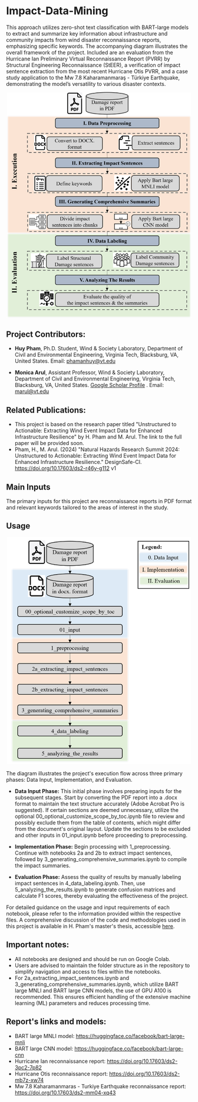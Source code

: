 # Impact-Data-Mining
This approach utilizes zero-shot text classification with BART-large models to extract and summarize key information about infrastructure and community impacts from wind disaster reconnaissance reports, emphasizing specific keywords. The accompanying diagram illustrates the overall framework of the project. Included are an evaluation from the Hurricane Ian Preliminary Virtual Reconnaissance Report (PVRR) by Structural Engineering Reconnaissance (StEER), a verification of impact sentence extraction from the most recent Hurricane Otis PVRR, and a case study application to the Mw 7.8 Kaharamanmaraş - Türkiye Earthquake, demonstrating the model’s versatility to various disaster contexts.

<p align="center">
  <a href="https://github.com/hpham1295/Impact-Data-Mining/blob/main/Framework.png">
    <img src="https://github.com/hpham1295/Impact-Data-Mining/blob/main/implementation_framework.png" width="500" alt="Framework Diagram">
  </a>
</p>

## Project Contributors:

- **Huy Pham**, Ph.D. Student, Wind & Society Laboratory, Department of Civil and Environmental Engineering, Virginia Tech, Blacksburg, VA, United States. Email: phamanhuy@vt.edu

- **Monica Arul**, Assistant Professor, Wind & Society Laboratory, Department of Civil and Environmental Engineering, Virginia Tech, Blacksburg, VA, United States. [Google Scholar Profile](https://scholar.google.com/citations?user=2X6cNooAAAAJ&hl=en)
. Email: marul@vt.edu

## Related Publications:
- This project is based on the research paper titled "Unstructured to Actionable: Extracting Wind Event Impact Data for Enhanced Infrastructure Resilience" by H. Pham and M. Arul. The link to the full paper will be provided soon.
- Pham, H., M. Arul. (2024) "Natural Hazards Research Summit 2024: Unstructured to Actionable: Extracting Wind Event Impact Data for Enhanced Infrastructure Resilience." DesignSafe-CI. https://doi.org/10.17603/ds2-r46y-g112 v1

## Main Inputs
The primary inputs for this project are reconnaissance reports in PDF format and relevant keywords tailored to the areas of interest in the study.

## Usage
<p align="center">
  <a href="https://github.com/hpham1295/Impact-Data-Mining/blob/main/Framework.png">
    <img src="https://github.com/hpham1295/Impact-Data-Mining/blob/main/workflow_diagram.png" width="500" alt="Workflow Diagram">
  </a>
</p>

The diagram illustrates the project's execution flow across three primary phases: Data Input, Implementation, and Evaluation.

- **Data Input Phase:** This initial phase involves preparing inputs for the subsequent stages. Start by converting the PDF report into a .docx format to maintain the text structure accurately (Adobe Acrobat Pro is suggested). If certain sections are deemed unnecessary, utilize the optional 00_optional_customize_scope_by_toc.ipynb file to review and possibly exclude them from the table of contents, which might differ from the document's original layout. Update the sections to be excluded and other inputs in 01_input.ipynb before proceeding to preprocessing.

- **Implementation Phase:** Begin processing with 1_preprocessing. Continue with notebooks 2a and 2b to extract impact sentences, followed by 3_generating_comprehensive_summaries.ipynb to compile the impact summaries.

- **Evaluation Phase:** Assess the quality of results by manually labeling impact sentences in 4_data_labeling.ipynb. Then, use 5_analyzing_the_results.ipynb to generate confusion matrices and calculate F1 scores, thereby evaluating the effectiveness of the project.

For detailed guidance on the usage and input requirements of each notebook, please refer to the information provided within the respective files. A comprehensive discussion of the code and methodologies used in this project is available in H. Pham's master's thesis, accessible [here](http://hdl.handle.net/10919/116151).

## Important notes:
- All notebooks are designed and should be run on Google Colab.
- Users are advised to maintain the folder structure as in the repository to  simplify navigation and access to files within the notebooks.
- For 2a_extracting_impact_sentences.ipynb and 3_generating_comprehensive_summaries.ipynb, which utilize BART large MNLI and BART large CNN models, the use of GPU A100 is recommended. This ensures efficient handling of the extensive machine learning (ML) parameters and reduces processing time.

## Report's links and models:
- BART large MNLI model: https://huggingface.co/facebook/bart-large-mnli
- BART large CNN model: https://huggingface.co/facebook/bart-large-cnn
- Hurricane Ian reconnaissance report: https://doi.org/10.17603/ds2-3pc2-7p82
- Hurricane Otis reconnaissance report:  https://doi.org/10.17603/ds2-mb7z-xw74
- Mw 7.8 Kaharamanmaras - Turkiye Earthquake reconnaissance report: https://doi.org/10.17603/ds2-mm04-xq43
